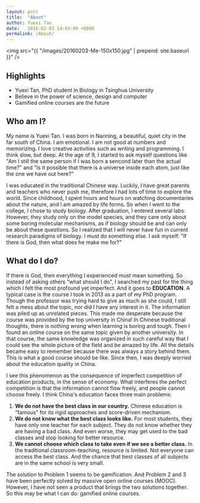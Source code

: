 ```yaml
---
layout: post
title:  "About"
author: Yuexi Tan
date:   2016-02-03 14:03:00 +0800
permalink: /About/
---
```


<img src="{{ "/images/20160203-Me-150x150.jpg" | prepend: site.baseurl }}" />

## Highlights

+ Yuexi Tan, PhD student in Biology in Tsinghua University
+ Believe in the power of science, design and computer
+ Gamified online courses are the future

## Who am I?

My name is Yuexi Tan.  I was born in Nanning, a beautiful, quiet city in the far south of China. I am emotional. I am not good at numbers and memorizing. I love creative activities such as writing and programming. I think slow, but deep. At the age of 9, I started to ask myself questions like "Am I still the same person if I was born a sencond later than the actual time?" and "Is it possible that there is a universe inside each atom, just like the one we have out here?"

I was educated in the traditional Chinese way. Luckily, I have great parents and teachers who never push me, therefore I had lots of time to explore the world. Since childhood, I spent hours and hours on watching documentaries about the nature, and I am amazed by life forms. So when I went to the college, I chose to study biology. After graduation, I entered several labs. However, they study only on the model species, and they care only about some boring molecular mechanisms, as if biology should be and can only be about these questions. So I realized that I will never have fun in current research paradigms of biology. I must do something else. I ask myself: "If there is God, then what does he make me for?"

## What do I do?

If there is God, then everything I experienced must mean something. So instead of asking others "what should I do", I searched my past for the thing which I felt the most profound yet imperfect. And it goes to **EDUCATION**. A typical case is the course I took in 2013 as a part of my PhD program. Though the professor was trying hard to give as much as she could, I still felt a mess about the topic, nor did I have any interest in it. The information was piled up as unrelated pieces. This made me desperate because the course was provided by the top university in China! In Chinese traditional thoughts, there is nothing wrong when learning is boring and tough. Then I found an online course on the same topic given by another university. In that course, the same knowledge was organized in such careful way that I could see the whole picture of the field and be amazed by life. All the details became easy to remember because there was always a story behind them. This is what a good course should be like. Since then, I was deeply worried about the education quality in China.

I see this phenomenon as the consequence of imperfect competition of education products, in the sense of economy. What interferes the perfect competition is that the information cannot flow freely, and people cannot choose freely. I think China's education faces three main problems:

1. **We do not have the best class in our country.** Chinese education is "famous" for its rigid approaches and score-driven mechanism.
2. **We do not know what the best class looks like.** For most students, they have only one teacher for each subject. They do not know whether they are having a bad class. And even worse, they may get used to the bad classes and stop looking for better resource.
3. **We cannot choose which class to take even if we see a better class.** In the traditional classroom-teaching, resource is limited. Not everyone can access the best class. And the chance that best classes of all subjects are in the same school is very small.

The solution to Problem 1 seems to be gamification. And Problem 2 and 3 have been perfectly solved by massive open online courses (MOOC). However, I have not seen a product that brings the two solutions together. So this may be what I can do: gamified online courses. 

